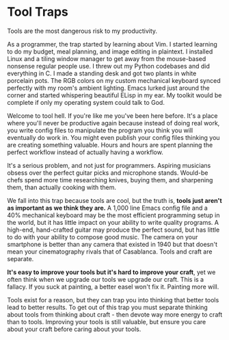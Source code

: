 # Tool Traps

Tools are the most dangerous risk to my productivity.

As a programmer, the trap started by learning about Vim.
I started learning to do my budget, meal planning, and image editing in plaintext.
I installed Linux and a tiling window manager to get away from the mouse-based nonsense regular people use.
I threw out my Python codebases and did everything in C.
I made a standing desk and got two plants in white porcelain pots.
The RGB colors on my custom mechanical keyboard synced perfectly with my room's ambient lighting.
Emacs lurked just around the corner and started whispering beautiful ELisp in my ear.
My toolkit would be complete if only my operating system could talk to God.

Welcome to tool hell.
If you're like me you've been here before.
It's a place where you'll never be productive again because instead of doing real work, you write config files to manipulate the program you think you will eventually do work in.
You might even publish your config files thinking you are creating something valuable.
Hours and hours are spent planning the perfect workflow instead of actually having a workflow.

It's a serious problem, and not just for programmers.
Aspiring musicians obsess over the perfect guitar picks and microphone stands.
Would-be chefs spend more time researching knives, buying them, and sharpening them, than actually cooking with them.

We fall into this trap because tools are cool, but the truth is, **tools just aren't as important as we think they are.**
A 1,000 line Emacs config file and a 40% mechanical keyboard may be the most efficient programming setup in the world, but it has little impact on your ability to write quality programs.
A high-end, hand-crafted guitar may produce the perfect sound, but has little to do with your ability to compose good music.
The camera on your smartphone is better than any camera that existed in 1940 but that doesn't mean your cinematography rivals that of Casablanca.
Tools and craft are separate.

**It's easy to improve your tools but it's hard to improve your craft**, yet we often think when we upgrade our tools we upgrade our craft.
This is a fallacy.
If you suck at painting, a better easel won't fix it.
Painting more will.

Tools exist for a reason, but they can trap you into thinking that better tools lead to better results.
To get out of this trap you must separate thinking about tools from thinking about craft - then devote way more energy to craft than to tools.
Improving your tools is still valuable, but ensure you care about your craft before caring about your tools.
